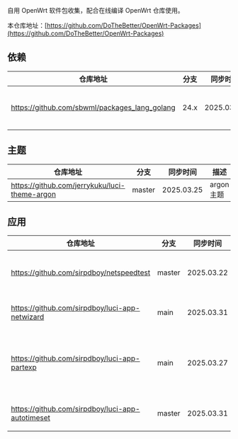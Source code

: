 
自用 OpenWrt 软件包收集，配合在线编译 OpenWrt 仓库使用。

本仓库地址：[https://github.com/DoTheBetter/OpenWrt-Packages](https://github.com/DoTheBetter/OpenWrt-Packages)


## 依赖
| 仓库地址 | 分支 | 同步时间 | 描述 |
| -------- | ---- | -------- | -------- |
| https://github.com/sbwml/packages_lang_golang | 24.x | 2025.03.05 | geodata、xray 等依赖高版本 go |

## 主题
| 仓库地址 | 分支 | 同步时间 | 描述 |
| -------- | ---- | -------- | -------- |
| https://github.com/jerrykuku/luci-theme-argon | master | 2025.03.25 | argon 主题 |

## 应用
| 仓库地址 | 分支 | 同步时间 | 描述 |
| -------- | ---- | -------- | -------- |
| https://github.com/sirpdboy/netspeedtest | master | 2025.03.22 | 网络速度诊断测试 |
| https://github.com/sirpdboy/luci-app-netwizard | main | 2025.03.31 | 网络设置向导 |
| https://github.com/sirpdboy/luci-app-partexp | main | 2025.03.27 | 分区格式化、扩容、挂载 |
| https://github.com/sirpdboy/luci-app-autotimeset | master | 2025.03.31 | 定时任务设置 |
